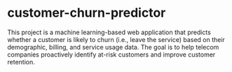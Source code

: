 # customer-churn-predictor
This project is a machine learning-based web application that predicts whether a customer is likely to churn (i.e., leave the service) based on their demographic, billing, and service usage data. The goal is to help telecom companies proactively identify at-risk customers and improve customer retention.
